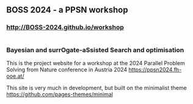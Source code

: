 ## BOSS 2024 - a PPSN workshop
### http://BOSS-2024.github.io/workshop

#
### Bayesian and surrOgate-aSsisted Search and optimisation

This is the project website for a workshop at the 2024 Parallel Problem Solving from Nature conference in Austria 2024 https://ppsn2024.fh-ooe.at/

This site is very much in development, but built on the minimalist theme https://github.com/pages-themes/minimal
